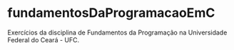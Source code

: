 # fundamentosDaProgramacaoEmC

Exercícios da disciplina de Fundamentos da Programação na Universidade Federal do Ceará - UFC.
